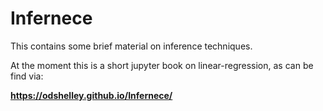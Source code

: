 # Infernece

This contains some brief material on inference techniques.

At the moment this is a short jupyter book on linear-regression, as can be find via:

**https://odshelley.github.io/Infernece/**

